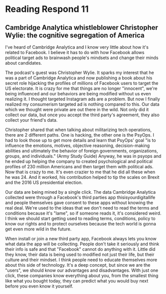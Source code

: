 # Reading Respond 11
## Cambridge Analytica whistleblower Christopher Wylie: the cognitive segregation of America

I've heard of Cambridge Analytica and I know very little about how it's related to Facebook. I believe it has to do with how Facebook allows political target ads to brainwash people's mindsets and change their minds about candidates. 

The podcast's guest was Christopher Wylie. It sparks my interest that he was a part of Cambridge Analytica and now publishing a book about his secret role hijacking the profiles of millions of Facebook users to target the US electorate. It is crazy for me that things are no longer "innocent", we're being influenced and our behaviors are being modified without us even realizing it. I thought targeted Instagram ads are a problem. But now I finally realized my consumerism targeted ad is nothing compared to this. Our data which we thought were private are out there in the wild. Not only did it collect our data, but once you accept the third party's agreement, they also collect your friend's data. 

Christopher shared that when talking about militarizing tech operations, there are 2 different paths. One is hacking, the other one is the PsyOps. I had to look those up to get more details and learn that PsyOps' goal "is to influence the emotions, motives, objective reasoning, decision-making abilities and ultimately the behavior of foreign governments, organizations, groups, and individuals." (Army Study Guide) Anyway, he was in psyops and he ended up helping the company to created psychological and political profiles of 230 million Americans and then target them with political ads. Now that is crazy to me. It's even crazier to me that he did all these when he was 24. And it worked, his contribution helped to tip the scales on Brexit and the 2016 US presidential election.

Our data are being mined by a single click. The data Cambridge Analytica collected were through a Facebook's third parties app thisisyourdigitallife and people themselves gave consent to these apps without knowing the real deal. We're used to the ideas that we don't need to read the terms and conditions because it's "lame", so if someone reads it, it's considered weird. I think we should start getting used to reading terms, conditions, policy to know our rights and to protect ourselves because the tech world is gonna get even more wild in the future. 

When install or join a new third party app, Facebook always lets you know what data the app will be collecting. People don't take it seriously and think their info is safe and that "Facebook" cannot do anything with it. Little did they know, their data is being used to modified not just their life, but their culture and their mindset. I think people need to educate themselves more about this side of technology. It's a deep concept, but since we are the "users", we should know our advantages and disadvantages. With just one click, these companies know everything about you, from the smallest thing like what you bought today, they can predict what you would buy next before you even know it yourself. 


